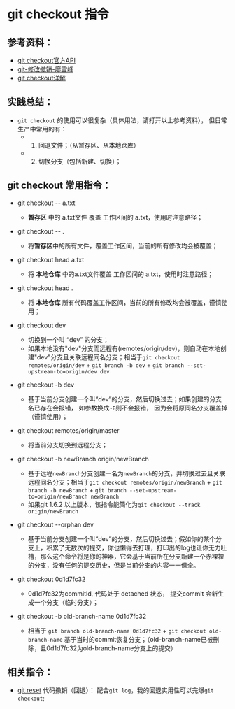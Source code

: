 # git checkout 指令

## 参考资料：
* [git checkout官方API](https://git-scm.com/docs/git-checkout)
* [git-修改撤销-廖雪峰](http://www.liaoxuefeng.com/wiki/0013739516305929606dd18361248578c67b8067c8c017b000/001374831943254ee90db11b13d4ba9a73b9047f4fb968d000)
* [git checkout详解](http://www.tuicool.com/articles/A3Mn6f)

## 实践总结：
* `git checkout` 的使用可以很复杂（具体用法，请打开以上参考资料）， 但日常生产中常用的有：
	* 1. 回退文件；（从暂存区、从本地仓库）
	* 2. 切换分支（包括新建、切换）；

## git checkout 常用指令：
* git checkout -- a.txt
	* **暂存区** 中的 a.txt文件 覆盖 工作区间的 a.txt，使用时注意路径；

* git checkout -- .
	* 将**暂存区**中的所有文件，覆盖工作区间，当前的所有修改均会被覆盖；

* git checkout head a.txt
	* 将 **本地仓库** 中的a.txt文件覆盖 工作区间的 a.txt，使用时注意路径；

* git checkout head .
	* 将 **本地仓库** 所有代码覆盖工作区间，当前的所有修改均会被覆盖，谨慎使用；

* git checkout dev
	* 切换到一个叫 “dev” 的分支；
	* 如果本地没有"dev"分支而远程有(remotes/origin/dev)，则自动在本地创建"dev"分支且关联远程同名分支；相当于`git checkout remotes/origin/dev` + `git branch -b dev` + `git branch --set-upstream-to=origin/dev dev`

* git checkout -b dev
	* 基于当前分支创建一个叫“dev”的分支，然后切换过去；如果创建的分支名已存在会报错， 如参数换成`-B`则不会报错， 因为会将原同名分支覆盖掉（谨慎使用）；

* git checkout remotes/origin/master
	* 将当前分支切换到远程分支；

* git checkout -b newBranch origin/newBranch
	* 基于远程`newBranch`分支创建一名为`newBranch`的分支，并切换过去且关联远程同名分支；相当于`git checkout remotes/origin/newBranch` + `git branch -b newBranch` + `git branch --set-upstream-to=origin/newBranch newBranch`
	* 如果git 1.6.2 以上版本，该指令能简化为`git checkout --track origin/newBranch`

* git checkout --orphan dev
	* 基于当前分支创建一个叫“dev”的分支，然后切换过去；假如你的某个分支上，积累了无数次的提交，你也懒得去打理，打印出的log也让你无力吐槽，那么这个命令将是你的神器，它会基于当前所在分支新建一个赤裸裸的分支，没有任何的提交历史，但是当前分支的内容一一俱全。

* git checkout 0d1d7fc32
	* 0d1d7fc32为commitId, 代码处于 detached 状态， 提交commit 会新生成一个分支（临时分支）；
* git checkout -b old-branch-name 0d1d7fc32
	* 相当于 `git branch old-branch-name 0d1d7fc32` + `git checkout old-branch-name` 基于当时的commit恢复分支；（old-branch-name已被删除，且0d1d7fc32为old-branch-name分支上的提交）


## 相关指令：
* [git reset](https://github.com/wteam-xq/testGit/blob/master/learn_log/git_reset.md) 代码撤销（回退）： 配合`git log`，我的回退实用性可以完爆`git checkout`;
